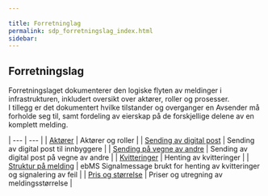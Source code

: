 ```yaml
---
 
title: Forretninglag  
permalink: sdp_forretningslag_index.html
sidebar:
---
```


## Forretningslag

Forretningslaget dokumenterer den logiske flyten av meldinger i
infrastrukturen, inkludert oversikt over aktører, roller og prosesser.  
I tillegg er det dokumentert hvilke tilstander og overganger en Avsender
må forholde seg til, samt fordeling av eierskap på de forskjellige
delene av en komplett melding.

| --- | --- |
| [Aktører](Aktorer.md)                                   | Aktører og roller                                                           |
| [Sending av digital post](forretningsprosess.md)        | Sending av digital post til innbyggere                                      |
| [Sending på vegne av andre](send_paa_vegne_av_andre.md) | Sending av digital post på vegne av andre                                   |
| [Kvitteringer](forretningsprosess_kvittering.md)        | Henting av kvitteringer                                                     |
| [Struktur på melding](meldingsformat.md)                | ebMS Signalmessage brukt for henting av kvitteringer og signalering av feil |
| [Pris og størrelse](meldingsstorrelse.md)               | Priser og utregning av meldingsstørrelse                                    |
